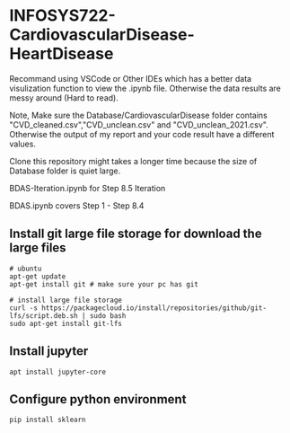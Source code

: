 # INFOSYS722-CardiovascularDisease-HeartDisease

Recommand using VSCode or Other IDEs which has a better data visulization function to view the .ipynb file. Otherwise the data results are messy around (Hard to read).

Note, Make sure the Database/CardiovascularDisease folder contains "CVD_cleaned.csv","CVD_unclean.csv" and "CVD_unclean_2021.csv". Otherwise the output of my report and your code result have a different values.

Clone this repository might takes a longer time because the size of Database folder is quiet large.

BDAS-Iteration.ipynb for Step 8.5 Iteration

BDAS.ipynb covers Step 1 - Step 8.4

## Install git large file storage for download the large files
```shell
# ubuntu
apt-get update 
apt-get install git # make sure your pc has git

# install large file storage
curl -s https://packagecloud.io/install/repositories/github/git-lfs/script.deb.sh | sudo bash
sudo apt-get install git-lfs
```
## Install jupyter
```shell
apt install jupyter-core
```

## Configure python environment
```shell
pip install sklearn
```

